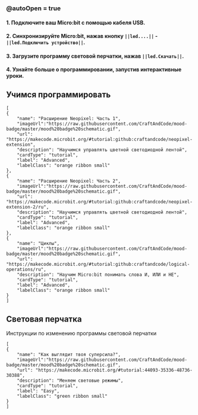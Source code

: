 ### @autoOpen = true
#### 1. Подключите ваш Micro:bit с помощью кабеля USB.
#### 2. Синхронизируйте Micro:bit, нажав кнопку `||led....||` - `||led.Подключить устройство||`.
#### 3. Загрузите программу световой перчатки, нажав `||led.Скачать||`.
#### 4. Узнайте больше о программировании, запустив интерактивные уроки.

## Учимся программировать

```codecard
[
{
    "name": "Расширение Neopixel: Часть 1",
    "imageUrl":"https://raw.githubusercontent.com/CraftAndCode/mood-badge/master/mood%20badge%20schematic.gif",
    "url": "https://makecode.microbit.org/#tutorial:github:craftandcode/neopixel-extension", 
    "description": "Научимся управлять цветной светодиодной лентой", 
    "cardType": "tutorial",
    "label": "Advanced",
    "labelClass": "orange ribbon small"
},
{
    "name": "Расширение Neopixel: Часть 2",
    "imageUrl":"https://raw.githubusercontent.com/CraftAndCode/mood-badge/master/mood%20badge%20schematic.gif",
    "url": "https://makecode.microbit.org/#tutorial:github:craftandcode/neopixel-extension-2/ru", 
    "description": "Научимся управлять цветной светодиодной лентой", 
    "cardType": "tutorial",
    "label": "Advanced",
    "labelClass": "orange ribbon small"
},
{
    "name": "Циклы",
    "imageUrl":"https://raw.githubusercontent.com/CraftAndCode/mood-badge/master/mood%20badge%20schematic.gif",
    "url": "https://makecode.microbit.org/#tutorial:github:craftandcode/logical-operations/ru", 
    "description": "Научим Micro:bit понимать слова И, ИЛИ и НЕ", 
    "cardType": "tutorial",
    "label": "Advanced",
    "labelClass": "orange ribbon small"
}
]
```

## Световая перчатка
Инструкции по изменению программы световой перчатки
```codecard
[
{
    "name": "Как выглядит твоя суперсила?",
    "imageUrl":"https://raw.githubusercontent.com/CraftAndCode/mood-badge/master/mood%20badge%20schematic.gif",
    "url": "https://makecode.microbit.org/#tutorial:44093-35336-48736-30388", 
    "description": "Меняем световые режимы", 
    "cardType": "tutorial",
    "label": "Easy",
    "labelClass": "green ribbon small"
}
]
```
